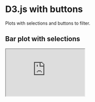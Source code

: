# D3.js with buttons

Plots with selections and buttons to filter.

## Bar plot with selections
<iframe src="https://qiuruichen.github.io/d3js_buttons/barplot_selection.html" title="map" width="50%">

<iframe src="https://qiuruichen.github.io/d3js_buttons/barplot_two_selections.html" title="map" width="50%">

## Map plot
- could zoom-in and zoom-out
- click button, dynamically change data sources

<iframe src="https://qiuruichen.github.io/d3js_buttons/map.html" title="map" width="50%">

## Line plot
Click color indicate in legend to filter out

<iframe src="https://qiuruichen.github.io/d3js_buttons/lineplot.html" title="map" width="50%">


## Circle Bar plot

<iframe src="https://qiuruichen.github.io/d3js_buttons/circleBar.html" title="map" width="50%">
